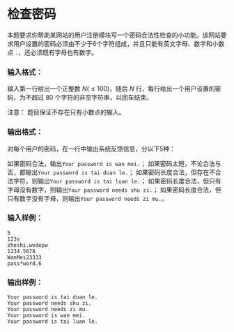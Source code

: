 # 检查密码
本题要求你帮助某网站的用户注册模块写一个密码合法性检查的小功能。该网站要求用户设置的密码必须由不少于6个字符组成，并且只能有英文字母、数字和小数点 `.`，还必须既有字母也有数字。

### 输入格式：
输入第一行给出一个正整数 $N(\leqslant 100)$，随后 $N$ 行，每行给出一个用户设置的密码，为不超过 80 个字符的非空字符串，以回车结束。

注意： 题目保证不存在只有小数点的输入。

### 输出格式：
对每个用户的密码，在一行中输出系统反馈信息，分以下5种：

如果密码合法，输出`Your password is wan mei.`；
如果密码太短，不论合法与否，都输出`Your password is tai duan le.`；
如果密码长度合法，但存在不合法字符，则输出`Your password is tai luan le.`；
如果密码长度合法，但只有字母没有数字，则输出`Your password needs shu zi.`；
如果密码长度合法，但只有数字没有字母，则输出`Your password needs zi mu.`。
### 输入样例：
```
5
123s
zheshi.wodepw
1234.5678
WanMei23333
pass*word.6
```
### 输出样例：
```
Your password is tai duan le.
Your password needs shu zi.
Your password needs zi mu.
Your password is wan mei.
Your password is tai luan le.
```